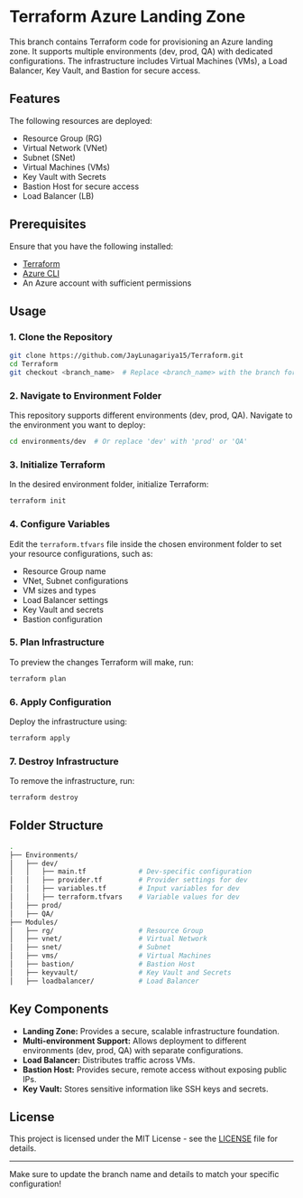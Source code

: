 # Terraform Azure Landing Zone

This branch contains Terraform code for provisioning an Azure landing zone. It supports multiple environments (dev, prod, QA) with dedicated configurations. The infrastructure includes Virtual Machines (VMs), a Load Balancer, Key Vault, and Bastion for secure access.

## Features

The following resources are deployed:

- Resource Group (RG)
- Virtual Network (VNet)
- Subnet (SNet)
- Virtual Machines (VMs)
- Key Vault with Secrets
- Bastion Host for secure access
- Load Balancer (LB)

## Prerequisites

Ensure that you have the following installed:

- [Terraform](https://www.terraform.io/downloads.html)
- [Azure CLI](https://docs.microsoft.com/en-us/cli/azure/install-azure-cli)
- An Azure account with sufficient permissions

## Usage

### 1. Clone the Repository

```bash
git clone https://github.com/JayLunagariya15/Terraform.git
cd Terraform
git checkout <branch_name>  # Replace <branch_name> with the branch for the landing zone setup
```

### 2. Navigate to Environment Folder

This repository supports different environments (dev, prod, QA). Navigate to the environment you want to deploy:

```bash
cd environments/dev  # Or replace 'dev' with 'prod' or 'QA'
```

### 3. Initialize Terraform

In the desired environment folder, initialize Terraform:

```bash
terraform init
```

### 4. Configure Variables

Edit the `terraform.tfvars` file inside the chosen environment folder to set your resource configurations, such as:

- Resource Group name
- VNet, Subnet configurations
- VM sizes and types
- Load Balancer settings
- Key Vault and secrets
- Bastion configuration

### 5. Plan Infrastructure

To preview the changes Terraform will make, run:

```bash
terraform plan
```

### 6. Apply Configuration

Deploy the infrastructure using:

```bash
terraform apply
```

### 7. Destroy Infrastructure

To remove the infrastructure, run:

```bash
terraform destroy
```

## Folder Structure

```bash
.
├── Environments/
│   ├── dev/
│   │   ├── main.tf             # Dev-specific configuration
│   │   ├── provider.tf         # Provider settings for dev
│   │   ├── variables.tf        # Input variables for dev
│   │   ├── terraform.tfvars    # Variable values for dev
│   ├── prod/
│   ├── QA/
├── Modules/
│   ├── rg/                     # Resource Group
│   ├── vnet/                   # Virtual Network
│   ├── snet/                   # Subnet
│   ├── vms/                    # Virtual Machines
│   ├── bastion/                # Bastion Host
│   ├── keyvault/               # Key Vault and Secrets
│   ├── loadbalancer/           # Load Balancer
```

## Key Components

- **Landing Zone:** Provides a secure, scalable infrastructure foundation.
- **Multi-environment Support:** Allows deployment to different environments (dev, prod, QA) with separate configurations.
- **Load Balancer:** Distributes traffic across VMs.
- **Bastion Host:** Provides secure, remote access without exposing public IPs.
- **Key Vault:** Stores sensitive information like SSH keys and secrets.

## License

This project is licensed under the MIT License - see the [LICENSE](LICENSE) file for details.

---

Make sure to update the branch name and details to match your specific configuration!
